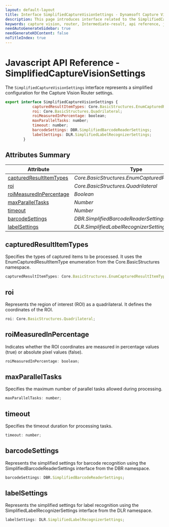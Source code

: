 ```yaml
---
layout: default-layout
title: Interface SimplifiedCaptureVisionSettings - Dynamsoft Capture Vision JavaScript Edition API
description: This page introduces interface related to the SimplifiedCaptureVisionSettings of Dynamsoft Capture Vision JavaScript Edition.
keywords: capture vision, router, Intermediate-result, api reference, javascript, js
needAutoGenerateSidebar: true
needGenerateH3Content: false
noTitleIndex: true
---
```


# Javascript API Reference - SimplifiedCaptureVisionSettings

The `SimplifiedCaptureVisionSettings` interface represents a simplified configuration for the Capture Vision Router settings.

```js
export interface SimplifiedCaptureVisionSettings {
            capturedResultItemTypes: Core.BasicStructures.EnumCapturedResultItemType;
            roi: Core.BasicStructures.Quadrilateral;
            roiMeasuredInPercentage: boolean;
            maxParallelTasks: number;
            timeout: number;
            barcodeSettings: DBR.SimplifiedBarcodeReaderSettings;
            labelSettings: DLR.SimplifiedLabelRecognizerSettings;
        }
```

## Attributes Summary

| Attribute                                                     | Type                                                       |
| ------------------------------------------------------------- | ---------------------------------------------------------- |
| [capturedResultItemTypes](#capturedresultitemtypes)           | *Core.BasicStructures.EnumCapturedResultItemType*          |
| [roi](#roi)                                                   | *Core.BasicStructures.Quadrilateral*                       |
| [roiMeasuredInPercentage](#roimeasuredinpercentage)           | *Boolean*                                                  |
| [maxParallelTasks](#maxparalleltasks)                         | *Number*                                                   |
| [timeout](#timeout)                                           | *Number*                                                   |
| [barcodeSettings](#barcodesettings)                           | *DBR.SimplifiedBarcodeReaderSettings*                      |
| [labelSettings](#labelsettings)                               | *DLR.SimplifiedLabelRecognizerSettings*                    |

## capturedResultItemTypes

Specifies the types of captured items to be processed. It uses the EnumCapturedResultItemType enumeration from the Core.BasicStructures namespace.

```js
capturedResultItemTypes: Core.BasicStructures.EnumCapturedResultItemType;
```

## roi

 Represents the region of interest (ROI) as a quadrilateral. It defines the coordinates of the ROI.

```js
roi: Core.BasicStructures.Quadrilateral;
```

## roiMeasuredInPercentage

Indicates whether the ROI coordinates are measured in percentage values (true) or absolute pixel values (false).

```js
roiMeasuredInPercentage: boolean;
```

## maxParallelTasks

Specifies the maximum number of parallel tasks allowed during processing.

```js
maxParallelTasks: number;
```

## timeout

Specifies the timeout duration for processing tasks.

```js
timeout: number;
```

## barcodeSettings

Represents the simplified settings for barcode recognition using the SimplifiedBarcodeReaderSettings interface from the DBR namespace.

```js
barcodeSettings: DBR.SimplifiedBarcodeReaderSettings;
```

## labelSettings

Represents the simplified settings for label recognition using the SimplifiedLabelRecognizerSettings interface from the DLR namespace.

```js
labelSettings: DLR.SimplifiedLabelRecognizerSettings;
```